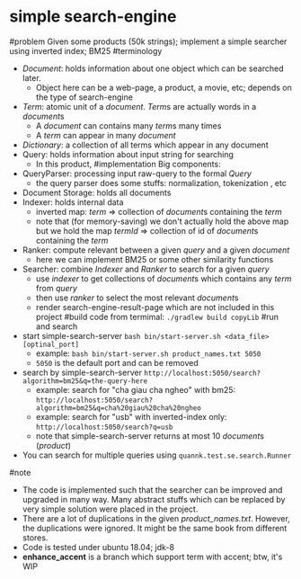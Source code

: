 # simple search-engine

#problem
Given some products (50k strings); implement a simple searcher using inverted index; BM25
#terminology
- *Document*: holds information about one object which can be searched later.
    - Object here can be a web-page, a product, a movie, etc; depends on the type of search-engine  
- *Term*: atomic unit of a *document*. *Term*s are actually words in a *document*s  
    - A *document* can contains many *term*s many times
    - A *term* can appear in many *document*
- *Dictionary*: a collection of all terms which appear in any document
- Query: holds information about input string for searching
    - In this product, 
#implementation
Big components:
- QueryParser: processing input raw-query to the formal *Query*
    - the query parser does some stuffs: normalization, tokenization , etc 
- Document Storage: holds all documents
- Indexer: holds internal data
    - inverted map: *term* => collection of *document*s containing the *term*
    - note that (for memory-saving) we don't actually hold the above map but we hold the map *termId* => collection of id of *document*s containing the *term*
- Ranker: compute relevant between a given *query* and a given *document*
    - here we can implement BM25 or some other similarity functions
- Searcher: combine *Indexer* and *Ranker* to search for a given *query*
    - use *indexer* to get collections of *document*s which contains any *term* from *query*
    - then use *ranker* to select the most relevant *document*s
    - render search-engine-result-page which are not included in this project
#build code
from termimal: `./gradlew build copyLib`
#run and search
- start simple-search-server `bash bin/start-server.sh <data_file> [optinal_port]`
    - example: `bash bin/start-server.sh product_names.txt 5050`
    - `5050` is the default port and can be removed
- search by simple-search-server `http://localhost:5050/search?algorithm=bm25&q=the-query-here` 
    - example: search for "cha giau cha ngheo" with bm25: `http://localhost:5050/search?algorithm=bm25&q=cha%20giau%20cha%20ngheo`
    - example: search for "usb" with inverted-index only: `http://localhost:5050/search?q=usb`
    - note that simple-search-server returns at most 10 *document*s (*product*)
- You can search for multiple queries using `quannk.test.se.search.Runner`
    
#note
- The code is implemented such that the searcher can be improved and upgraded in many way. 
Many abstract stuffs which can be replaced by very simple solution were placed in the project.
- There are a lot of duplications in the given *product_names.txt*. However, the duplications were ignored. It might be the same book from different stores.
- Code is tested under ubuntu 18.04; jdk-8
- **enhance_accent** is a branch which support term with accent; btw, it's WIP  